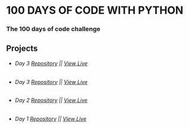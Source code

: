 # 100 DAYS OF CODE WITH PYTHON

### The 100 days of code challenge

## Projects

- ###### Day 3 [Repository](https://github.com/ArmantoArisRoutsis/100_Days_Of_Code/tree/main/Day-4__Rock-Paper-Scissors) || [View Live](https://repl.it/@ArisRoutsis/rock-paper-scissors-start#main.py)
- ###### Day 3 [Repository](https://github.com/ArmantoArisRoutsis/100_Days_Of_Code/tree/main/Day-3__Treasure-Island) || [View Live](https://repl.it/@ArisRoutsis/treasure-island-start-1#main.py)
- ###### Day 2 [Repository](https://github.com/ArmantoArisRoutsis/100_Days_Of_Code/tree/main/Day-2__Tip-Calculatory) || [View Live](https://repl.it/@ArisRoutsis/tip-calculator-start#main.py)
- ###### Day 1 [Repository](https://github.com/ArmantoArisRoutsis/100_Days_Of_Code/tree/main/Day-1__Band-Name-Generator) || [View Live](https://repl.it/@ArisRoutsis/band-name-generator-start#main.py)
